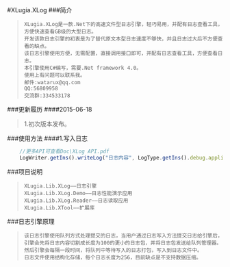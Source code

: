 #XLugia.XLog
###简介

>     XLugia.XLog是一款.Net下的高速文件型日志引擎，轻巧易用，并配有日志查看工具，方便快速查看GB级的大型日志。 	
>     开发该款日志引擎的初衷是为了替代原文本型日志速度不够快，并且日志过大后不方便查看的缺点。
>     该日志引擎使用方便，无需配置，直接调用接口即可，并配有日志查看工具，方便查看日志。
>     本引擎使用C#编写，需要.Net framework 4.0。
>     使用上有问题可以联系我。
>     邮件:watarux@qq.com
>     QQ:56809958    
>     交流群:334533178

###更新履历
####2015-06-18
>1.初次版本发布。

###使用方法
####1.写入日志
```javascript
    //更多API可查看Doc\XLog API.pdf
    LogWriter.getIns().writeLog("日志内容", LogType.getIns().debug.application);
```

###项目说明

>     XLugia.Lib.XLog——日志引擎
>     XLugia.Lib.XLog.Demo——日志性能演示应用
>     XLugia.Lib.XLog.Reader——日志读取应用
>     XLugia.Lib.XTool——扩展库

###日志引擎原理

>     该日志引擎使用队列方式处理提交的日志，当用户通过日志写入方法提交日志给引擎后，
>     引擎会先将日志内容切割成长度为100的更小的日志包，并将日志包发送给队列管理器。
>     然后引擎会每隔一段时间，将队列中等待写入的日志打包，写入到日志文件中。
>     日志文件使用结构化存储，每个日志长度为256，目前缺点是不支持数据压缩。